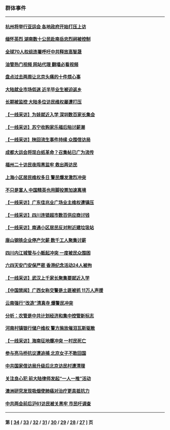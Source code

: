 ### 群体事件
---
#### [杭州将举行亚运会 各地政府开始打压上访](../../pages/ncid279/n14059747.md?09020445) 
#### [缅怀英烈 湖南数十公民赴南岳忠烈祠被控制](../../pages/ncid279/n14055318.md?09020445) 
#### [全球70人权组连署呼吁中共释放高智晟](../../pages/ncid279/n14055054.md?09020445) 
#### [油管热门视频 网站代理 翻墙必看视频](http://138.2.39.72:81/youtube.html?epic-marker?09020445)
#### [盘点过去两周让北京头痛的十件烦心事](../../pages/ncid279/n14052654.md?09020445) 
#### [大陆就业市场低迷 近半毕业生被迫返乡](../../pages/ncid279/n14050945.md?09020445) 
#### [长期被监控 大陆多位访民维权屡遭打压](../../pages/ncid279/n14049331.md?09020445) 
#### [【一线采访】为娃就近入学 深圳数百家长集会](../../pages/ncid279/n14044246.md?09020445) 
#### [【一线采访】苏宁收购家乐福后陷讨薪潮](../../pages/ncid279/n14042224.md?09020445) 
#### [【一线采访】陕回流生事件持续 众围信访局](../../pages/ncid279/n14040242.md?09020445) 
#### [成都大运会将现白纸革命？召集帖已广为流传](../../pages/ncid279/n14033119.md?09020445) 
#### [福州二十访民夜闯黑监牢 救出两访民](../../pages/ncid279/n14031617.md?09020445) 
#### [上海小区居民维权多日 警民爆发激烈冲突](../../pages/ncid279/n14029221.md?09020445) 
#### [不只是富人 中国精英也用脚投票加速离境](../../pages/ncid279/n14029086.md?09020445) 
#### [【一线采访】广东佳兆业广场业主维权遭镇压](../../pages/ncid279/n14028175.md?09020445) 
#### [【一线采访】四川连锁超市数百供应商讨钱](../../pages/ncid279/n14025102.md?09020445) 
#### [【一线采访】南通小区居民反对附近建垃圾站](../../pages/ncid279/n14021690.md?09020445) 
#### [唐山钢铁企业停产欠薪 数千工人聚集讨薪](../../pages/ncid279/n14017404.md?09020445) 
#### [四川内江城管与小贩起冲突 一度被民众围困](../../pages/ncid279/n14015922.md?09020445) 
#### [六四天安门安保严密 香港纪念活动24人被拘](../../pages/ncid279/n14009800.md?09020445) 
#### [【一线采访】武汉上千家长聚集要就近入学](../../pages/ncid279/n14009497.md?09020445) 
#### [【中国禁闻】广西女称交警是土匪被抓 11万人声援](../../pages/ncid279/n14006869.md?09020445) 
#### [云南强行“改造”清真寺 爆警民冲突](../../pages/ncid279/n14005561.md?09020445) 
#### [分析：农管是中共计划经济和集中控管新标志](../../pages/ncid279/n14000665.md?09020445) 
#### [河南村镇银行储户维权 警方施放催泪瓦斯驱散](../../pages/ncid279/n13998750.md?09020445) 
#### [【一线采访】海南征地爆冲突 一村民死亡](../../pages/ncid279/n13989137.md?09020445) 
#### [参与亮马桥抗议遭追捕 北京女子不敢回国](../../pages/ncid279/n13985420.md?09020445) 
#### [中共国家信访局升级后北京访民村遭清理](../../pages/ncid279/n13984826.md?09020445) 
#### [关注良心犯 前大陆律师发起“一人一推”活动](../../pages/ncid279/n13980524.md?09020445) 
#### [澳洲研究发现吸烟使肺癌对治疗更具抵抗力](../../pages/ncid279/n13977762.md?09020445) 
#### [中共两会前后沪61访民被关黑牢 市民吁调查](../../pages/ncid279/n13976054.md?09020445) 

---
#### 第 [ [34](./34.md?09020445) / [33](./33.md?09020445) / [32](./32.md?09020445) / [31](./31.md?09020445) / [30](./30.md?09020445) / [29](./29.md?09020445) / [28](./28.md?09020445) / [27](./27.md?09020445) ] 页
